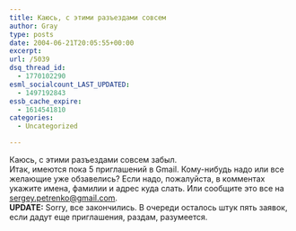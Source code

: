 ```yaml
---
title: Каюсь, с этими разъездами совсем
author: Gray
type: posts
date: 2004-06-21T20:05:55+00:00
excerpt:
url: /5039
dsq_thread_id:
  - 1770102290
esml_socialcount_LAST_UPDATED:
  - 1497192843
essb_cache_expire:
  - 1614541810
categories:
  - Uncategorized

---
```








Каюсь, с этими разъездами совсем забыл.  
Итак, имеются пока 5 приглашений в Gmail. Кому-нибудь надо или все желающие уже обзавелись? Если надо, пожалуйста, в комментах укажите имена, фамилии и адрес куда слать. Или сообщите это все на <a href="mailto:sergey.petrenko@gmail.com" target="_blank">sergey.petrenko@gmail.com</a>.  
**UPDATE:** Sorry, все закончились. В очереди осталось штук пять заявок, если дадут еще приглашения, раздам, разумеется.